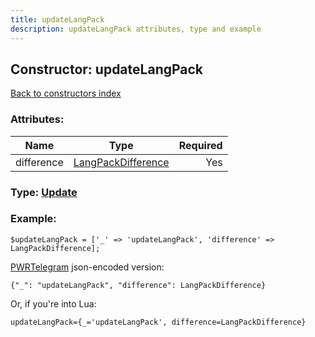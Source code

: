 ```yaml
---
title: updateLangPack
description: updateLangPack attributes, type and example
---
```

## Constructor: updateLangPack  
[Back to constructors index](index.md)



### Attributes:

| Name     |    Type       | Required |
|----------|:-------------:|---------:|
|difference|[LangPackDifference](../types/LangPackDifference.md) | Yes|



### Type: [Update](../types/Update.md)


### Example:

```
$updateLangPack = ['_' => 'updateLangPack', 'difference' => LangPackDifference];
```  

[PWRTelegram](https://pwrtelegram.xyz) json-encoded version:

```
{"_": "updateLangPack", "difference": LangPackDifference}
```


Or, if you're into Lua:  


```
updateLangPack={_='updateLangPack', difference=LangPackDifference}

```


